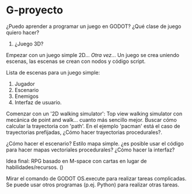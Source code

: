 # G-proyecto
¿Puedo aprender a programar un juego en GODOT?
¿Qué clase de juego quiero hacer?
1. ¿Juego 3D?

Empezar con un juego simple 2D...
_Otra vez..._
Un juego se crea uniendo escenas, las escenas se crean con nodos y código script.

Lista de escenas para un juego simple:
1. Jugador
2. Escenario
3. Enemigos
4. Interfaz de usuario.

Comenzar con un '2D walking simulator': Top view walking simulator con mecánica de point and walk... cuanto más sencillo mejor.
Buscar cómo calcular la trayectoria con 'path'. En el ejemplo 'pacman' está el caso de trayectorias prefijadas, ¿Cómo hacer trayectorias procedurales?.

¿Cómo hacer el escenario? Estilo mapa simple. ¿es posible usar el código para hacer mapas vectoriales procedurales?
¿Cómo hacer la interfaz?

Idea final: RPG basado en M-space con cartas en lugar de habilidades/recursos. ()

Mirar el comando de GODOT OS.execute para realizar tareas complicadas. Se puede usar otros programas (p.ej. Python) para realizar otras tareas.
